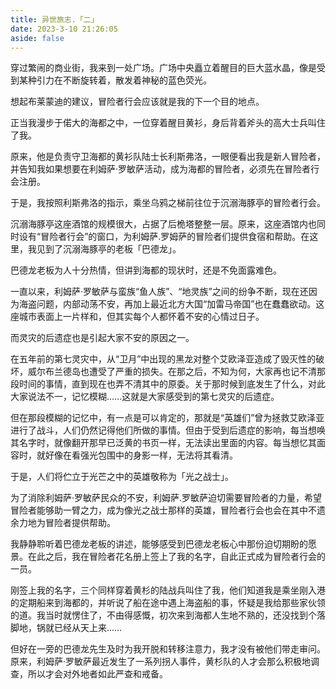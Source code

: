 ```yaml
---
title: 异世旅志.「二」
date: 2023-3-10 21:26:05
aside: false
---
```


穿过繁闹的商业街，我来到一处广场。广场中央矗立着醒目的巨大蓝水晶，像是受到某种引力在不断旋转着，散发着神秘的蓝色荧光。

想起布莱蒙迪的建议，冒险者行会应该就是我的下一个目的地点。

正当我漫步于偌大的海都之中，一位穿着醒目黄衫，身后背着斧头的高大士兵叫住了我。

原来，他是负责守卫海都的黄衫队陆士长利斯弗洛，一眼便看出我是新人冒险者，并告知我如果想要在利姆萨·罗敏萨活动，成为海都的冒险者，必须先在冒险者行会注册。

于是，我按照利斯弗洛的指示，乘坐乌鸦之梯前往位于沉溺海豚亭的冒险者行会。

沉溺海豚亭这座酒馆的规模很大，占据了后桅塔整整一层。原来，这座酒馆内也同时设有“冒险者行会”的窗口，为利姆萨.罗姆萨的冒险者们提供食宿和帮助。在这里，我见到了沉溺海豚亭的老板「巴德龙」。

巴德龙老板为人十分热情，但讲到海都的现状时，还是不免面露难色。

一直以来，利姆萨·罗敏萨与蛮族“鱼人族”、“地灵族”之间的纷争不断，现在还因为海盗问题，内部动荡不安，再加上最近北方大国“加雷马帝国”也在蠢蠢欲动。这座城市表面上一片样和，但其实每个人都怀着不安的心情过日子。

而灵灾的后遗症也是引起大家不安的原因之一。

在五年前的第七灵灾中，从“卫月”中出现的黑龙对整个艾欧泽亚造成了毁灭性的破坏，威尔布兰德岛也遭受了严重的损失。在那之后，不知为何，大家再也记不清那段时间的事情，直到现在也弄不清其中的原委。关于那时候到底发生了什么，对此大家说法不一，记忆模糊……这就是大家感受到的第七灵灾的后遗症。

但在那段模糊的记忆中，有一点是可以肯定的，那就是“英雄们”曾为拯救艾欧泽亚进行了战斗，人们仍然记得他们所做的事情。但由于受到后遗症的影响，每当想唤其名字时，就像翻开那早已泛黄的书页一样，无法读出里面的内容。每当想忆其面容时，就好像在看强光包围中的身影一样，无法将其看清。

于是，人们将伫立于光芒之中的英雄敬称为「光之战士」。

为了消除利姆萨·罗敏萨民众的不安，利姆萨.罗敏萨迫切需要冒险者的力量，希望冒险者能够助一臂之力，成为像光之战士那样的英雄，冒险者行会也会在其中不遗余力地为冒险者提供帮助。

我静静聆听着巴德龙老板的讲述，能够感受到巴德龙老板心中那份迫切期盼的愿景。在此之后，我在冒险者花名册上签上了我的名字，自此正式成为冒险者行会的一员。

刚签上我的名字，三个同样穿着黄杉的陆战兵叫住了我，他们知道我是乘坐刚入港的定期船来到海都的，并听说了船在途中遇上海盗船的事，怀疑是我给那些家伙领的道。我当时就愣住了，不由得感慨，初次来到海都人生地不熟的，还没找到个落脚地，锅就已经从天上来……

但好在一旁的巴德龙先生及时为我开脱和转移注意力，我才没有被他们带走审问。原来，利姆萨·罗敏萨最近发生了一系列拐人事件，黄杉队的人才会那么积极地调查，所以才会对外地者如此严查和戒备。